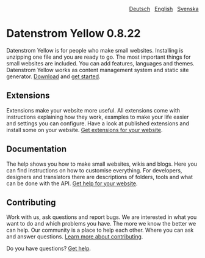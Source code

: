 <p align="right"><a href="README-de.md">Deutsch</a> &nbsp; <a href="README.md">English</a> &nbsp; <a href="README-sv.md">Svenska</a></p>

# Datenstrom Yellow 0.8.22

Datenstrom Yellow is for people who make small websites. Installing is unzipping one file and you are ready to go. The most important things for small websites are included. You can add features, languages and themes. Datenstrom Yellow works as content management system and static site generator. [Download](https://github.com/datenstrom/yellow/archive/main.zip) and [get started](https://datenstrom.se/yellow/help/how-to-get-started).

## Extensions 

Extensions make your website more useful. All extensions come with instructions explaining how they work, examples to make your life easier and settings you can configure. Have a look at published extensions and install some on your website. [Get extensions for your website](https://github.com/datenstrom/yellow-extensions).

## Documentation

The help shows you how to make small websites, wikis and blogs. Here you can find instructions on how to customise everything. For developers, designers and translators there are descriptions of folders, tools and what can be done with the API. [Get help for your website](https://datenstrom.se/yellow/help/).

## Contributing

Work with us, ask questions and report bugs. We are interested in what you want to do and which problems you have. The more we know the better we can help. Our community is a place to help each other. Where you can ask and answer questions. [Learn more about contributing](https://datenstrom.se/yellow/help/contributing-guidelines).

Do you have questions? [Get help](https://datenstrom.se/yellow/help/).
